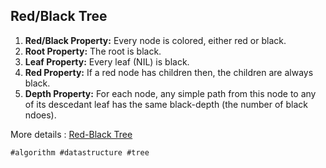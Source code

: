 ## Red/Black Tree

1) **Red/Black Property:** Every node is colored, either red or black.
2) **Root Property:** The root is black.
3) **Leaf Property:** Every leaf (NIL) is black.
4) **Red Property:** If a red node has children then, the children are always black.
5) **Depth Property:** For each node, any simple path from this node to any of its descedant leaf has the same black-depth (the number of black ndoes).

More details : [Red-Black Tree](https://www.programiz.com/dsa/red-black-tree)

    #algorithm #datastructure #tree
